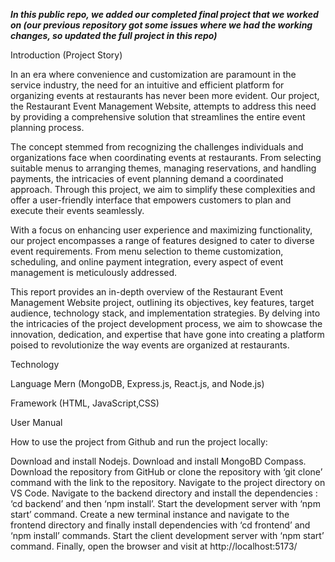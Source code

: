 ***In this public repo, we added our completed final project that we worked on (our previous repository got some issues where we had the working changes, so updated the full project in this repo)***


Introduction (Project Story)

In an era where convenience and customization are paramount in the service industry, the need for an intuitive and efficient platform for organizing events at restaurants has never been more evident. Our project, the Restaurant Event Management Website, attempts to address this need by providing a comprehensive solution that streamlines the entire event planning process.

The concept stemmed from recognizing the challenges individuals and organizations face when coordinating events at restaurants. From selecting suitable menus to arranging themes, managing reservations, and handling payments, the intricacies of event planning demand a coordinated approach. Through this project, we aim to simplify these complexities and offer a user-friendly interface that empowers customers to plan and execute their events seamlessly.

With a focus on enhancing user experience and maximizing functionality, our project encompasses a range of features designed to cater to diverse event requirements. From menu selection to theme customization, scheduling, and online payment integration, every aspect of event management is meticulously addressed.

This report provides an in-depth overview of the Restaurant Event Management Website project, outlining its objectives, key features, target audience, technology stack, and implementation strategies. By delving into the intricacies of the project development process, we aim to showcase the innovation, dedication, and expertise that have gone into creating a platform poised to revolutionize the way events are organized at restaurants.













Technology 


Language
Mern  (MongoDB, Express.js, React.js, and Node.js)

Framework
 (HTML, JavaScript,CSS) 







User Manual 

How to use the project from Github and run the project locally:

Download and install Nodejs.
Download and install MongoBD Compass.
Download the repository from GitHub or clone the repository with ‘git clone’ command with the link to the repository.
Navigate to the project directory on VS Code.
Navigate to the backend directory and install the dependencies : ‘cd backend’ and then ‘npm install’.
Start the development server with ‘npm start’ command.
Create a new terminal instance and navigate to the frontend directory and finally install dependencies with ‘cd frontend’ and ‘npm install’ commands.
Start the client development server with ‘npm start’ command.
Finally, open the browser and visit at http://localhost:5173/
